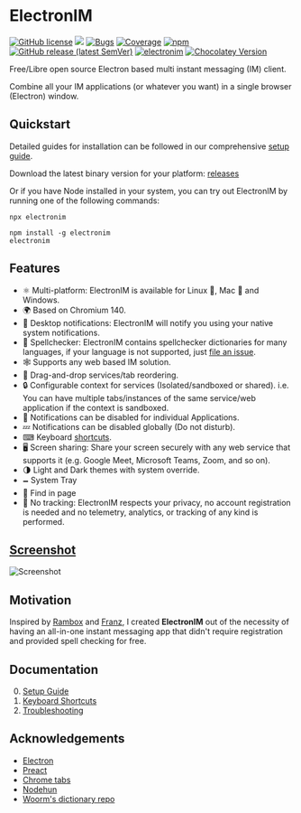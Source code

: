 # ElectronIM
[![GitHub license](https://img.shields.io/badge/license-Apache%202.0-blue.svg)](https://github.com/manusa/electronim/blob/master/LICENSE)
[<img src="https://github.com/manusa/electronim/workflows/Tests/badge.svg" />](https://github.com/manusa/electronim/actions)
[![Bugs](https://sonarcloud.io/api/project_badges/measure?project=manusa_electronim&metric=bugs)](https://sonarcloud.io/dashboard?id=manusa_electronim) 
[![Coverage](https://sonarcloud.io/api/project_badges/measure?project=manusa_electronim&metric=coverage)](https://sonarcloud.io/dashboard?id=manusa_electronim)
[![npm](https://img.shields.io/npm/v/electronim)](https://www.npmjs.com/package/electronim)
[![GitHub release (latest SemVer)](https://img.shields.io/github/v/release/manusa/electronim?sort=semver)](https://github.com/manusa/electronim/releases/latest)
[![electronim](https://snapcraft.io//electronim/badge.svg)](https://snapcraft.io/electronim)
[![Chocolatey Version](https://img.shields.io/chocolatey/v/electronim)](https://community.chocolatey.org/packages/electronim)


Free/Libre open source Electron based multi instant messaging (IM) client.

Combine all your IM applications (or whatever you want) in a single browser (Electron) window.

## Quickstart

Detailed guides for installation can be followed in our comprehensive [setup guide](docs/Setup.md).

Download the latest binary version for your platform:
[releases](https://github.com/manusa/electronim/releases/latest)

Or if you have Node installed in your system, you can try out ElectronIM by running one of the following commands:

```
npx electronim
```

```
npm install -g electronim
electronim
```

## Features

- ⚛ Multi-platform: ElectronIM is available for Linux 🐧, Mac 🍏 and Windows.
- 🌍 Based on Chromium 140.
- 🔔 Desktop notifications: ElectronIM will notify you using your native system notifications.
- 🧐 Spellchecker: ElectronIM contains spellchecker dictionaries for many languages,
  if your language is not supported, just [file an issue](https://github.com/manusa/electronim/issues/new).
- 🕸 Supports any web based IM solution.
- 👋 Drag-and-drop services/tab reordering.
- 🔒 Configurable context for services (Isolated/sandboxed or shared). i.e. You can have multiple tabs/instances of the same service/web application if the context is sandboxed.
- 🔕 Notifications can be disabled for individual Applications.
- 💤 Notifications can be disabled globally (Do not disturb).
- ⌨ Keyboard [shortcuts](docs/Keyboard-shortcuts.md).
- 🖥️ Screen sharing: Share your screen securely with any web service that supports it (e.g. Google Meet, Microsoft Teams, Zoom, and so on).
- 🌗 Light and Dark themes with system override.
- 🗕 System Tray
- 🔎 Find in page
- 🚫 No tracking: ElectronIM respects your privacy, no account registration is needed and no telemetry, analytics, or tracking of any kind is performed.

## [Screenshot](docs/Screenshots.md)

![Screenshot](docs/screenshots/main.png)

## Motivation

Inspired by [Rambox](https://github.com/ramboxapp/community-edition) and
[Franz](https://github.com/meetfranz/franz), I created **ElectronIM** out of the necessity of
having an all-in-one instant messaging app that didn't require registration and provided 
spell checking for free.


## Documentation

0. [Setup Guide](docs/Setup.md)
0. [Keyboard Shortcuts](docs/Keyboard-shortcuts.md)
0. [Troubleshooting](docs/Troubleshooting.md)

## Acknowledgements

- [Electron](https://electronjs.org/)
- [Preact](https://github.com/preactjs/preact)
- [Chrome tabs](https://github.com/adamschwartz/chrome-tabs#readme)
- [Nodehun](https://github.com/Wulf/nodehun/)
- [Woorm's dictionary repo](https://github.com/wooorm/dictionaries)
